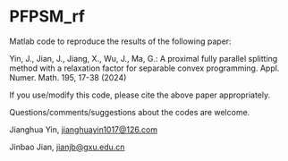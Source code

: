# PFPSM_rf
Matlab code to reproduce the results of the following paper:

Yin, J., Jian, J., Jiang, X., Wu, J., Ma, G.: A proximal fully parallel splitting method with a relaxation factor for separable convex programming. Appl. Numer. Math. 195, 17-38 (2024)

If you use/modify this code, please cite the above paper appropriately.

Questions/comments/suggestions about the codes are welcome.

Jianghua Yin, jianghuayin1017@126.com

Jinbao Jian, jianjb@gxu.edu.cn 

